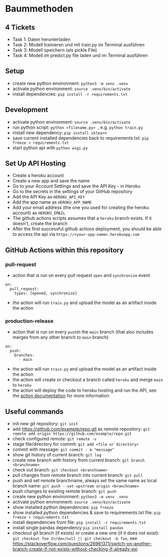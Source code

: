 # Baummethoden

## 4 Tickets

- Task 1: Daten herunterladen
- Task 2: Modell trainieren und mit train.py im Terminal ausführen
- Task 3: Modell speichern (als pickle File)
- Task 4: Modell im predict.py file laden und im Terminal ausführen

## Setup

- create new python environment: `python3 -m venv .venv`
- activate python environment: `source .venv/bin/activate`
- install dependencies: `pip install -r requirements.txt`

## Development

- activate python environment: `source .venv/bin/activate`
- run python script: `python <filename.py> `, e.g. `python train.py`
- install new dependency: `pip install sklearn`
- save current installed dependencies back to requirements.txt: `pip freeze > requirements.txt`
- start python api with `python wsgi.py`

## Set Up API Hosting

- Create a heroku account
- Create a new app and save the name
- Go to your Account Settings and save the API Key - in Heroku
- Go to the secrets in the settings of your GitHub repository
- Add the API Key as `HEROKU_API_KEY`
- Add the app name as `HEROKU_APP_NAME`
- Add your email address (the one you used for creating the heroku account) as `HEROKU_EMAIL`
- The github actions scripts assumes that a `heroku` branch exists. If it doesn't, create the branch
- After the first successful github actions deployment, you should be able to access the api via `https://<your-app-name>.herokuapp.com`

## GitHub Actions within this repository

### pull-request

- action that is run on every pull request `open` and `synchronize` event

```
on:
  pull_request:
    types: [opened, synchronize]
```

- the action will run `train.py` and upload the model as an artifact inside the action

### production-release

- action that is run on every `push`in the `main` branch (that also includes merges from any other branch to `main` branch)

```
on:
  push:
    branches:
      - main
```

- the action will run `train.py` and upload the model as an artifact inside the action
- the action will create or checkout a branch called `heroku` and merge `main` to `heroku`
- the action will deploy the code to heroku hosting and run the API, see the [action documentation](https://github.com/AkhileshNS/heroku-deploy) for more information

## Useful commands

- init new git repository: `git init`
- add https://github.com/example/repo.git as remote repository:
  `git remote add origin https://github.com/example/repo.git`
- check configured remote: `git remote -v`
- stage file/directory for commit: `git add <file or directory>`
- commit with message: `git commit - m "message"`
- show git history of current branch: `git log`
- create new branch with history from current branch: `git branch <branchname>`
- check out branch: `git checkout <branchname>`
- pull changes from remote branch into current branch: `git pull`
- push and set remote branchname, always set the same name as local branch name:
  `git push --set-upstream origin <branchname>`
- push changes to existing remote branch: `git push`
- create new python environment: `python3 -m venv .venv`
- activate python environment: `source .venv/bin/activate`
- show installed python dependencies: `pip freeze`
- show installed python dependencies & save to requirements.txt file:
  `pip freeze > requirements.txt`
- install dependencies from file: `pip install -r requirements.txt`
- install single pandas dependency `pip install pandas`
- checkout git branch (if exists) or create a new one (if it does not exist): `git checkout foo 2>/dev/null || git checkout -b foo`, see https://stackoverflow.com/questions/26961371/switch-on-another-branch-create-if-not-exists-without-checking-if-already-exi
